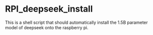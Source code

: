 # RPI_deepseek_install
This is a shell script that should automatically install the 1.5B parameter model of deepseek onto the raspberry pi. 
